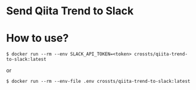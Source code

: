 # Send Qiita Trend to Slack

# How to use?
```
$ docker run --rm --env SLACK_API_TOKEN=<token> crossts/qiita-trend-to-slack:latest
```

or

```
$ docker run --rm --env-file .env crossts/qiita-trend-to-slack:latest
```
